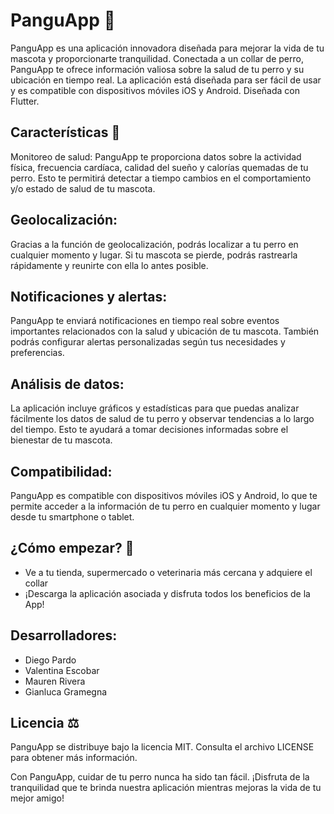 # PanguApp 🐶
PanguApp es una aplicación innovadora diseñada para mejorar la vida de tu mascota y proporcionarte tranquilidad. Conectada a un collar de perro, PanguApp te ofrece información valiosa sobre la salud de tu perro y su ubicación en tiempo real. La aplicación está diseñada para ser fácil de usar y es compatible con dispositivos móviles iOS y Android. Diseñada con Flutter.

## Características 🌟
Monitoreo de salud: PanguApp te proporciona datos sobre la actividad física, frecuencia cardíaca, calidad del sueño y calorías quemadas de tu perro. Esto te permitirá detectar a tiempo cambios en el comportamiento y/o estado de salud de tu mascota.

## Geolocalización: 
Gracias a la función de geolocalización, podrás localizar a tu perro en cualquier momento y lugar. Si tu mascota se pierde, podrás rastrearla rápidamente y reunirte con ella lo antes posible.

## Notificaciones y alertas: 
PanguApp te enviará notificaciones en tiempo real sobre eventos importantes relacionados con la salud y ubicación de tu mascota. También podrás configurar alertas personalizadas según tus necesidades y preferencias.

## Análisis de datos: 
La aplicación incluye gráficos y estadísticas para que puedas analizar fácilmente los datos de salud de tu perro y observar tendencias a lo largo del tiempo. Esto te ayudará a tomar decisiones informadas sobre el bienestar de tu mascota.

## Compatibilidad: 
PanguApp es compatible con dispositivos móviles iOS y Android, lo que te permite acceder a la información de tu perro en cualquier momento y lugar desde tu smartphone o tablet.

## ¿Cómo empezar? 🚀
- Ve a tu tienda, supermercado o veterinaria más cercana y adquiere el collar
- ¡Descarga la aplicación asociada y disfruta todos los beneficios de la App!

## Desarrolladores:
- Diego Pardo 
- Valentina Escobar 
- Mauren Rivera
- Gianluca Gramegna


## Licencia ⚖️
PanguApp se distribuye bajo la licencia MIT. Consulta el archivo LICENSE para obtener más información.

Con PanguApp, cuidar de tu perro nunca ha sido tan fácil. ¡Disfruta de la tranquilidad que te brinda nuestra aplicación mientras mejoras la vida de tu mejor amigo!
